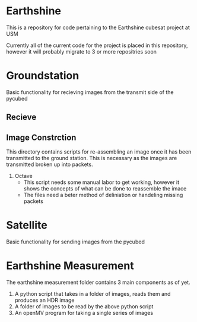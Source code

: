 # Earthshine
This is a repository for code pertaining to the Earthshine cubesat project at USM

Currently all of the current code for the project is placed in this repository, however it will probably migrate to 3 or more repositries soon

# Groundstation
Basic functionality for recieving images from the transmit side of the pycubed
## Recieve

## Image Constrction
  This directory contains scripts for re-assembling an image once it has been transmitted to the ground station. This is necessary as the images are transmitted broken up into packets.
  
 1. Octave
    * This script needs some manual labor to get working, however it shows the concepts of what can be done to reassemble the imace
    * The files need a beter method of deliniation or handeling missing packets

# Satellite
Basic functionality for sending images from the pycubed


# Earthshine Measurement

The earthshine measurement folder contains 3 main components as of yet. 

1. A python script that takes in a folder of images, reads them and produces an HDR image
2. A folder of images to be read by the above python script
3. An openMV program for taking a single series of images 
